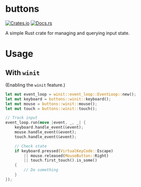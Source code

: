 buttons
===

[![Crates.io](https://img.shields.io/crates/v/buttons.svg)](https://crates.io/crates/buttons)
[![Docs.rs](https://docs.rs/buttons/badge.svg)](https://docs.rs/buttons/0.6.0/buttons/)

A simple Rust crate for managing and querying input state.

# Usage

## With `winit`

(Enabling the `winit` feature.)

```rust
let mut event_loop = winit::event_loop::EventLoop::new();
let mut keyboard = buttons::winit::keyboard();
let mut mouse = buttons::winit::mouse();
let mut touch = buttons::winit::touch();

// Track input
event_loop.run(move |event, _, _| {
    keyboard.handle_event(&event);
    mouse.handle_event(&event);
    touch.handle_event(&event);

    // Check state
    if keyboard.pressed(VirtualKeyCode::Escape)
        || mouse.released(MouseButton::Right)
        || touch.first_touch().is_some()
    {
        // Do something
    }
});
```
